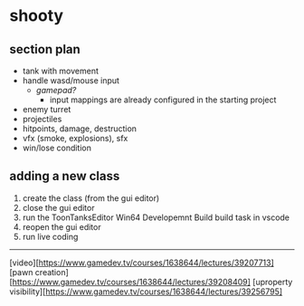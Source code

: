 shooty
======

section plan
------------

- tank with movement
- handle wasd/mouse input
  - _gamepad?_
    - input mappings are already configured in the starting project
- enemy turret
- projectiles
- hitpoints, damage, destruction
- vfx (smoke, explosions), sfx
- win/lose condition

adding a new class
------------------

1. create the class (from the gui editor)
2. close the gui editor
3. run the ToonTanksEditor Win64 Developemnt Build build task in vscode
4. reopen the gui editor
5. run live coding

---

[video][https://www.gamedev.tv/courses/1638644/lectures/39207713]
[pawn creation][https://www.gamedev.tv/courses/1638644/lectures/39208409]
[uproperty visibility][https://www.gamedev.tv/courses/1638644/lectures/39256795]

